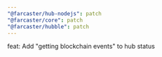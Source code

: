 ```yaml
---
"@farcaster/hub-nodejs": patch
"@farcaster/core": patch
"@farcaster/hubble": patch
---
```


feat: Add "getting blockchain events" to hub status
